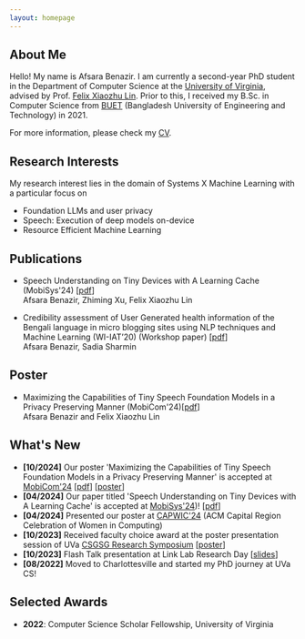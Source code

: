 ```yaml
---
layout: homepage
---
```


## About Me

Hello! My name is Afsara Benazir. I am currently a second-year PhD student in the Department of Computer Science at the [University of Virginia](https://www.virginia.edu/), advised by Prof. [Felix Xiaozhu Lin](https://fxlin.github.io/). Prior to this, I received my B.Sc. in Computer Science from [BUET](https://www.buet.ac.bd/web/#/) (Bangladesh University of Engineering and Technology) in 2021. 

For more information, please check my [CV](https://drive.google.com/file/d/1EtNhgXKsLwrZrxg_1EmBYwcv8-vn_qE0/view?usp=sharing).

## Research Interests

My research interest lies in the domain of Systems X Machine Learning with a particular focus on

* Foundation LLMs and user privacy
* Speech: Execution of deep models on-device
* Resource Efficient Machine Learning

## Publications
- Speech Understanding on Tiny Devices with A Learning Cache (MobiSys'24) [[pdf](https://arxiv.org/pdf/2311.18188.pdf)] \
  Afsara Benazir, Zhiming Xu, Felix Xiaozhu Lin

- Credibility assessment of User Generated health information of the Bengali language in micro blogging sites using NLP techniques and Machine Learning (WI-IAT’20) (Workshop paper)  [[pdf](https://ieeexplore.ieee.org/document/9457807)] \
Afsara Benazir, Sadia Sharmin

## Poster
- Maximizing the Capabilities of Tiny Speech Foundation Models in a Privacy Preserving Manner (MobiCom'24)[[pdf](https://www.dropbox.com/scl/fi/8v54xoto0b34f7xew4a5s/2024_privacy_asr_tiny_poster_final.pdf?rlkey=w52i5xz149u1vuj638p2aiqnh&st=0fzwk4sf&dl=0)] \
 Afsara Benazir and Felix Xiaozhu Lin

  
## What's New
- **[10/2024]** Our poster 'Maximizing the Capabilities of Tiny Speech Foundation Models in a Privacy Preserving Manner' is accepted at [MobiCom'24](https://www.sigmobile.org/mobicom/2024/) [[pdf](https://www.dropbox.com/scl/fi/8v54xoto0b34f7xew4a5s/2024_privacy_asr_tiny_poster_final.pdf?rlkey=w52i5xz149u1vuj638p2aiqnh&st=0fzwk4sf&dl=0)] [[poster](https://www.dropbox.com/scl/fi/0qpjcwebqvwbggrxv6wpy/privacy_asr_2024_workshop.pdf?rlkey=yarnrvodjwkwrxnet4la5madq&st=smb67ywb&dl=0)]
- **[04/2024]** Our paper titled 'Speech Understanding on Tiny Devices with A Learning Cache' is accepted at [MobiSys'24](https://www.sigmobile.org/mobisys/2024/))! [[pdf](https://arxiv.org/pdf/2311.18188.pdf)]
- **[04/2024]** Presented our poster at [CAPWIC'24](https://capwic.org/) (ACM Capital Region Celebration of Women in Computing)
- **[10/2023]** Received faculty choice award at the poster presentation session of UVa [CSGSG Research Symposium](https://csgsg.org/symposium/) [[poster](https://myuva-my.sharepoint.com/:b:/g/personal/hys4qm_virginia_edu/EQpzSR9XkKRJis2v0TqAPQ4BZQUn_ebYFpxxCybrygXFdA?e=VxMTWr)]
- **[10/2023]** Flash Talk presentation at Link Lab Research Day [[slides](https://myuva-my.sharepoint.com/:b:/g/personal/hys4qm_virginia_edu/Eb2QNJumm0ZNtuXY-2AoiNYBM6RATVYc59aVK6Ru4WXXSg?e=vYtkvy)]
- **[08/2022]** Moved to Charlottesville and started my PhD journey at UVa CS!

## Selected Awards

- **2022**: Computer Science Scholar Fellowship, University of Virginia


